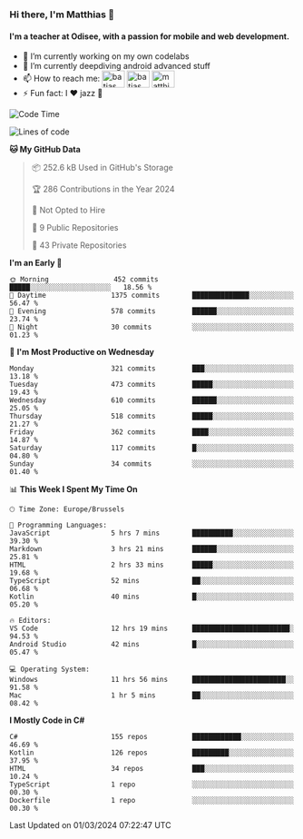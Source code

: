 ### Hi there, I'm Matthias 👋

#### I'm a teacher at Odisee, with a passion for mobile and web development.

- 🔭 I’m currently working on my own codelabs
- 🌱 I’m currently deepdiving android advanced stuff
- 📫 How to reach me: <a href="https://dev.to/batjas" target="_blank"><img align="center" src="https://raw.githubusercontent.com/rahuldkjain/github-profile-readme-generator/master/src/images/icons/Social/devto.svg" alt="batjas" height="30" width="40" /></a>
<a href="https://twitter.com/batjas" target="_blank"><img align="center" src="https://raw.githubusercontent.com/rahuldkjain/github-profile-readme-generator/master/src/images/icons/Social/twitter.svg" alt="batjas" height="30" width="40" /></a>
<a href="https://linkedin.com/in/matthiasdruwé" target="_blank"><img align="center" src="https://raw.githubusercontent.com/rahuldkjain/github-profile-readme-generator/master/src/images/icons/Social/linked-in-alt.svg" alt="matthiasdruwé" height="30" width="40" /></a>
- ⚡ Fun fact: I ❤ jazz 🎷


<!--START_SECTION:waka-->
![Code Time](http://img.shields.io/badge/Code%20Time-1%2C096%20hrs%2032%20mins-blue)

![Lines of code](https://img.shields.io/badge/From%20Hello%20World%20I%27ve%20Written-2.6%20million%20lines%20of%20code-blue)

**🐱 My GitHub Data** 

> 📦 252.6 kB Used in GitHub's Storage 
 > 
> 🏆 286 Contributions in the Year 2024
 > 
> 🚫 Not Opted to Hire
 > 
> 📜 9 Public Repositories 
 > 
> 🔑 43 Private Repositories 
 > 
**I'm an Early 🐤** 

```text
🌞 Morning                452 commits         █████░░░░░░░░░░░░░░░░░░░░   18.56 % 
🌆 Daytime                1375 commits        ██████████████░░░░░░░░░░░   56.47 % 
🌃 Evening                578 commits         ██████░░░░░░░░░░░░░░░░░░░   23.74 % 
🌙 Night                  30 commits          ░░░░░░░░░░░░░░░░░░░░░░░░░   01.23 % 
```
📅 **I'm Most Productive on Wednesday** 

```text
Monday                   321 commits         ███░░░░░░░░░░░░░░░░░░░░░░   13.18 % 
Tuesday                  473 commits         █████░░░░░░░░░░░░░░░░░░░░   19.43 % 
Wednesday                610 commits         ██████░░░░░░░░░░░░░░░░░░░   25.05 % 
Thursday                 518 commits         █████░░░░░░░░░░░░░░░░░░░░   21.27 % 
Friday                   362 commits         ████░░░░░░░░░░░░░░░░░░░░░   14.87 % 
Saturday                 117 commits         █░░░░░░░░░░░░░░░░░░░░░░░░   04.80 % 
Sunday                   34 commits          ░░░░░░░░░░░░░░░░░░░░░░░░░   01.40 % 
```


📊 **This Week I Spent My Time On** 

```text
🕑︎ Time Zone: Europe/Brussels

💬 Programming Languages: 
JavaScript               5 hrs 7 mins        ██████████░░░░░░░░░░░░░░░   39.30 % 
Markdown                 3 hrs 21 mins       ██████░░░░░░░░░░░░░░░░░░░   25.81 % 
HTML                     2 hrs 33 mins       █████░░░░░░░░░░░░░░░░░░░░   19.68 % 
TypeScript               52 mins             ██░░░░░░░░░░░░░░░░░░░░░░░   06.68 % 
Kotlin                   40 mins             █░░░░░░░░░░░░░░░░░░░░░░░░   05.20 % 

🔥 Editors: 
VS Code                  12 hrs 19 mins      ████████████████████████░   94.53 % 
Android Studio           42 mins             █░░░░░░░░░░░░░░░░░░░░░░░░   05.47 % 

💻 Operating System: 
Windows                  11 hrs 56 mins      ███████████████████████░░   91.58 % 
Mac                      1 hr 5 mins         ██░░░░░░░░░░░░░░░░░░░░░░░   08.42 % 
```

**I Mostly Code in C#** 

```text
C#                       155 repos           ████████████░░░░░░░░░░░░░   46.69 % 
Kotlin                   126 repos           █████████░░░░░░░░░░░░░░░░   37.95 % 
HTML                     34 repos            ███░░░░░░░░░░░░░░░░░░░░░░   10.24 % 
TypeScript               1 repo              ░░░░░░░░░░░░░░░░░░░░░░░░░   00.30 % 
Dockerfile               1 repo              ░░░░░░░░░░░░░░░░░░░░░░░░░   00.30 % 
```




 Last Updated on 01/03/2024 07:22:47 UTC
<!--END_SECTION:waka-->
